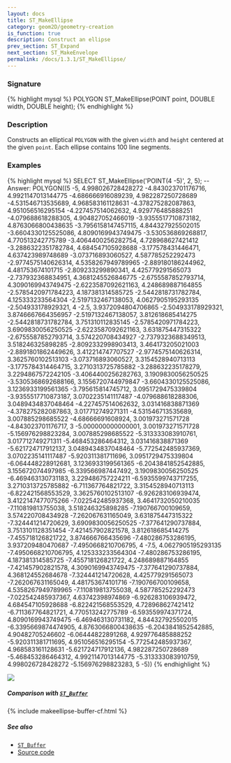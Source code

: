 ```yaml
---
layout: docs
title: ST_MakeEllipse
category: geom2D/geometry-creation
is_function: true
description: Construct an ellipse
prev_section: ST_Expand
next_section: ST_MakeEnvelope
permalink: /docs/1.3.1/ST_MakeEllipse/
---
```


### Signature

{% highlight mysql %}
POLYGON ST_MakeEllipse(POINT point, DOUBLE width, DOUBLE height);
{% endhighlight %}

### Description
Constructs an elliptical `POLYGON` with the given `width` and `height` centered
at the given `point`. Each ellipse contains 100 line segments.

### Examples

{% highlight mysql %}
SELECT ST_MakeEllipse('POINT(4 -5)', 2, 5);
-- Answer: POLYGON((5 -5, 4.998026728428272 -4.843023701176716, 4.9921147013144775 -4.686666916089239, 4.982287250728689 -4.531546713535689, 4.968583161128631 -4.378275282087863, 4.951056516295154 -4.227457514062632, 4.929776485888251 -4.079688618288305, 4.904827052466019 -3.9355517710873182, 4.8763066800438635 -3.7956158147457115, 4.844327925502015 -3.6604330125525086, 4.8090169943749475 -3.530536869268817, 4.770513242775789 -3.4064400256282754, 4.728968627421412 -3.2886322351782784, 4.684547105928688 -3.177578431446471, 4.637423989748689 -3.073716893060527, 4.587785252292473 -2.9774575140626314, 4.5358267949789965 -2.889180186244962, 4.481753674101715 -2.809233299890341, 4.425779291565073 -2.737932368834951, 4.3681245526846775 -2.6755587852793714, 4.3090169943749475 -2.6223587092621163, 4.248689887164855 -2.5785420971784223, 4.187381314585725 -2.5442818731782784, 4.125333233564304 -2.5197132467138053, 4.0627905195293135 -2.504933178929321, 4 -2.5, 3.9372094804706865 -2.504933178929321, 3.8746667664356957 -2.5197132467138057, 3.812618685414275 -2.5442818731782784, 3.751310112835145 -2.5785420971784223, 3.6909830056250525 -2.6223587092621163, 3.631875447315322 -2.6755587852793714, 3.574220708434927 -2.7379323688349513, 3.518246325898285 -2.8092332998903413, 3.464173205021003 -2.8891801862449626, 3.412214747707527 -2.9774575140626314, 3.3625760102513103 -3.073716893060527, 3.3154528940713113 -3.1775784314464715, 3.2710313725785882 -3.288632235178279, 3.2294867572242105 -3.4064400256282763, 3.1909830056250525 -3.5305368692688166, 3.1556720744979847 -3.6604330125525086, 3.1236933199561365 -3.795615814745712, 3.0951729475339804 -3.9355517710873187, 3.0702235141117487 -4.079688618288306, 3.0489434837048464 -4.227457514062632, 3.031416838871369 -4.378275282087863, 3.017712749271311 -4.531546713535689, 3.007885298685522 -4.68666691608924, 3.001973271571728 -4.843023701176717, 3 -5.000000000000001, 3.001973271571728 -5.156976298823284, 3.007885298685522 -5.313333083910761, 3.017712749271311 -5.468453286464312, 3.031416838871369 -5.621724717912137, 3.0489434837048464 -5.772542485937369, 3.0702235141117487 -5.920311381711696, 3.0951729475339804 -6.064448228912681, 3.1236933199561365 -6.2043841852542885, 3.155672074497985 -6.339566987447492, 3.1909830056250525 -6.469463130731183, 3.229486757224211 -6.5935599743717255, 3.2710313725785882 -6.711367764821722, 3.3154528940713113 -6.822421568553529, 3.3625760102513107 -6.926283106939474, 3.4122147477075266 -7.022542485937368, 3.4641732050210035 -7.110819813755038, 3.518246325898285 -7.190766700109659, 3.574220708434928 -7.262067631165049, 3.631875447315322 -7.324441214720629, 3.6909830056250525 -7.377641290737884, 3.7513101128351454 -7.421457902821578, 3.812618685414275 -7.455718126821722, 3.874666766435696 -7.480286753286195, 3.937209480470687 -7.4950668210706795, 4 -7.5, 4.0627905195293135 -7.4950668210706795, 4.125333233564304 -7.480286753286195, 4.187381314585725 -7.455718126821722, 4.248689887164855 -7.421457902821578, 4.3090169943749475 -7.377641290737884, 4.368124552684678 -7.324441214720628, 4.425779291565073 -7.262067631165049, 4.481753674101716 -7.190766700109658, 4.5358267949789965 -7.110819813755038, 4.587785252292473 -7.022542485937367, 4.63742398974869 -6.926283106939472, 4.684547105928688 -6.822421568553529, 4.728968627421412 -6.711367764821721, 4.770513242775789 -6.593559974371724, 4.8090169943749475 -6.469463130731182, 4.844327925502015 -6.3395669874474905, 4.8763066800438635 -6.2043841852542885, 4.90482705246602 -6.06444822891268, 4.929776485888252 -5.920311381711695, 4.951056516295154 -5.772542485937367, 4.968583161128631 -5.621724717912136, 4.982287250728689 -5.468453286464312, 4.9921147013144775 -5.313333083910759, 4.998026728428272 -5.156976298823283, 5 -5))
{% endhighlight %}

<img class="displayed" src="../ST_MakeEllipse_1.png"/>

##### Comparison with [`ST_Buffer`](../ST_Buffer)

{% include makeellipse-buffer-cf.html %}

##### See also

* [`ST_Buffer`](../ST_Buffer)
* <a href="https://github.com/orbisgis/h2gis/blob/master/h2gis-functions/src/main/java/org/h2gis/functions/spatial/create/ST_MakeEllipse.java" target="_blank">Source code</a>
